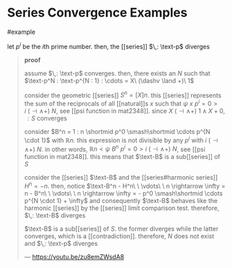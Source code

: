 # Series Convergence Examples

#example

let $p^i$ be the $i$th prime number. then, the [[series]] $\,: \text-p$ diverges

> **proof**
>
> assume $\,: \text-p$ converges. then, there exists an $N$ such that $\text-p^N : \text-p^{N : 1} : \cdots = X\ (\dashv \land +)\ 1$
>
> consider the geometric [[series]] $S^n = [X]n$. this [[series]] represents the sum of the reciprocals of all [[natural]]s $x$ such that $\psi\ x\ p^i = 0 > i\ (\dashv \land +)\ N$, see [[psi function in mat2348]]. since $X\ (\dashv \land +)\ 1 \land X + 0$, $\,: S$ converges
>
> consider $B^n = 1 : n \shortmid p^0 \smash\shortmid \cdots p^{N \cdot 1}$ with $\mathbb R n$. this expression is not divisible by any $p^i$ with $i\ (\dashv \land +)\ N$. in other words, $\mathbb R n < \psi\ B^n\ p^i = 0 > i\ (\dashv \land +)\ N$, see [[psi function in mat2348]]. this means that $\text-B$ is a sub[[series]] of $S$
>
> consider the [[series]] $\text-B$ and the [[series#harmonic series]] $H^n = -n$. then, notice $\text-B^n - H^n\ \ \vdots\ \ n \rightarrow \infty = n - B^n\ \ \vdots\ \ n \rightarrow \infty = - p^0 \smash\shortmid \cdots p^{N \cdot 1} + \infty$ and consequently $\text-B$ behaves like the harmonic [[series]] by the [[series]] limit comparison test. therefore, $\,: \text-B$ diverges
>
> $\text-B$ is a sub[[series]] of $S$. the former diverges while the latter converges, which is a [[contradiction]]. therefore, $N$ does not exist and $\,: \text-p$ diverges
>
> &mdash; <https://youtu.be/zu8emZWsdA8>
